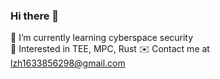 ### Hi there 🤨
 
🏫  I’m currently learning cyberspace security  
🧐  Interested in TEE, MPC, Rust
✉️  Contact me at lzh1633856298@gmail.com
